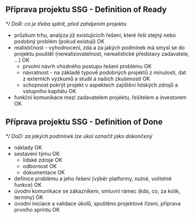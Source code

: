 Příprava projektu SSG - Definition of Ready
-------------------

 _\*/ DoR: co je třeba splnit, před zahájením projektu_

 - průzkum trhu, analýza již existujícícíh řešení, které řeší stejný nebo podobný problém (pokud existují) OK 
 - realističnost - vyhodnocení, zda a za jakých podmínek má smysl se do projektu pouštět (nerealizovatelnost, nerealistické představy zadavatele, …) OK
     - prvotní návrh vhodného postupu řešení problému OK
     - návratnost - na základě typově podobných projektů z minulosti, dat z externích výzkumů a studií a našich zkušeností OK
     - schopnost pokrýt projekt v aspektech zajištění lidských zdrojů a vstupního kapitálu OK
 - funkční komunikace mezi zadavatelem projektu, řešitelem a investorem OK

Příprava projektu SSG - Definition of Done
-------------------

 _\*/ DoD: za jakých podmínek lze úkol označit jako dokončený_

 - náklady OK
 - sestavení týmu OK
     - lidské zdroje OK
     - odbornost OK
     - dokumentace OK
 - definice problému a jeho řešení (výběr platformy, nutné, volitelné funkce) OK
 - úvodní komunikace se zákazníkem, smluvní rámec (kdo, co, za kolik, termíny) OK
 - úvodní iniciace a validace úkolů, spuštěno projektové řízení, příprava prvního sprintu OK
